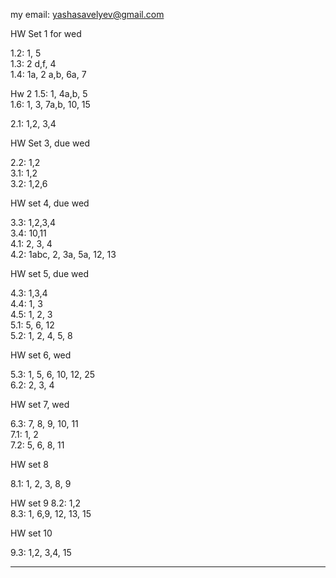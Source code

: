my email: yashasavelyev@gmail.com

HW Set 1 for wed

1.2: 1, 5  
1.3: 2 d,f, 4  
1.4: 1a, 2 a,b, 6a, 7  

Hw 2
1.5: 1, 4a,b, 5  
1.6: 1, 3, 7a,b, 10, 15  
<!-- 1.7: 1, 6 -->
2.1: 1,2, 3,4  

<!-- 5a,b, 7, 8, 9, 13   -->
<!--  -->
HW Set 3, due wed  
<!--  -->

2.2: 1,2    
3.1: 1,2  
3.2: 1,2,6  

HW set 4, due wed  
<!-- , 13, 15   -->
3.3: 1,2,3,4  
3.4: 10,11   
4.1: 2, 3, 4     
4.2: 1abc, 2, 3a, 5a, 12, 13  

HW set 5, due wed   

4.3: 1,3,4  
4.4:  1, 3  
4.5: 1, 2, 3  
5.1: 5, 6, 12  
5.2: 1, 2, 4, 5, 8   

HW set 6, wed

5.3: 1, 5, 6, 10, 12, 25  
6.2: 2, 3, 4  


HW set 7, wed   

6.3: 7, 8, 9, 10, 11  
7.1: 1, 2  
7.2: 5, 6, 8, 11   

HW set 8

8.1: 1, 2, 3, 8, 9    
<!-- 8.2: 1   -->
<!-- 8.3: 6,9, 15   --> 

HW set 9 
8.2: 1,2   
8.3: 1, 6,9, 12, 13, 15  

HW set 10

9.3: 1,2, 3,4, 15   



-------------

<!--<h1 id="maxima-and-minima" class="unnumbered">Maxima and minima</h1>-->
<!--<h2 id="homework-set-3" class="unnumbered">Homework set 3</h2>-->
<!--<p>5.1: 5, 6, 12<br />-->
<!--<br />-->
<!--</p>-->
<!--<h2 id="homework-set-4" class="unnumbered">Homework set 4</h2>-->
<!--<p>5.3: 1, 5, 6, 10, 12, 25<br />-->
<!--</p>-->
<!--<h1 id="potential-functions-line-integrals" class="unnumbered">Potential functions, line integrals</h1>-->
<!--<h2 id="homework-set-5" class="unnumbered">Homework set 5</h2>-->
<!--<p>6.2: 3, 4<br />-->
<!--6.3: 7, 8, 9, 10<br />-->
<!--7.1: 1, 2<br />-->
<!--7.2: 5, 6, 8<br />-->
<!--8.1: 1, 2, 3<br />-->
<!--</p>-->
<!--<h2 id="homework-set-6" class="unnumbered">Homework set 6</h2>-->
<!--<p>8.2: 1<br />-->
<!--8.3: 6,9, 15<br />-->
<!--9.2: 1:a,b,c,d, 2:a,b, 3<br />-->
<!--</p>-->
<!--<h2 id="homework-set-7" class="unnumbered">Homework set 7</h2>-->
<!--<p>9.3: 1,2<br />-->
<!--10.1: 1:a,b,c, 2<br />-->
<!--</p>-->
<!--<h1 id="surface-integrals-divergence-and-stokes-theorem">Surface Integrals Divergence and Stokes theorem</h1>-->
<!--<h2 id="homework-set-8" class="unnumbered">Homework set 8</h2>-->
<!--<p>11.3: 1,2<br />-->
<!--12.1: 2<br />-->
<!--12.2: 1,2,3<br />-->
<!--</p>-->
<!--<h2 id="homework-set-9" class="unnumbered">Homework set 9</h2>-->
<!--<p>12.3: 1:a,b, 12<br />-->
<!--12.5: 2,3,6<br />-->
<!--12.6: 7, 9<br />-->
<!--</p>-->

